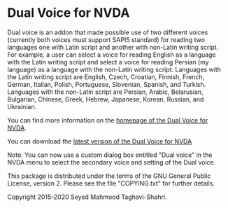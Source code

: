 # Dual Voice for NVDA #

Dual voice is an addon that made possible use of two different voices (currently both voices must support SAPI5 standard) for reading two languages one with Latin script and another with non-Latin writing script. For example, a user can select a voice for reading English as a language with the Latin writing script and select a voice for reading Persian (my language) as a language with the non-Latin writing script. 
Languages with the Latin writing script are English, Czech, Croatian, Finnish, French, German, Italian, Polish, Portuguese, Slovenian, Spanish, and Turkish.
Languages with the non-Latin script are Persian, Arabic, Belarusian, Bulgarian, Chinese, Greek, Hebrew, Japanese, Korean, Russian, and Ukrainian.

You can find more information on the [homepage of the Dual Voice for NVDA](https://mahmood-taghavi.github.io/dual_voice/).

You can download the [latest version of the Dual Voice for NVDA](https://github.com/Mahmood-Taghavi/dual_voice/releases/download/v4.6/dual_voice-4.6.nvda-addon)

Note: You can now use a custom dialog box entitled "Dual voice" in the NVDA menu to select the secondary voice and setting of the Dual voice.

This package is distributed under the terms of the GNU General Public License, version 2. Please see the file "COPYING.txt" for further details.

Copyright 2015-2020 Seyed Mahmood Taghavi-Shahri.
